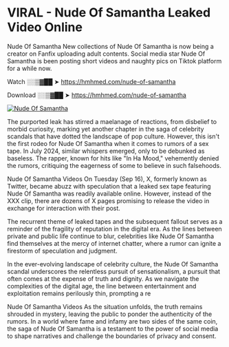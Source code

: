 # VIRAL - Nude Of Samantha Leaked Video Online

Nude Of Samantha New collections of Nude Of Samantha is now being a creator on Fanfix uploading adult contents. Social media star Nude Of Samantha is been posting short videos and naughty pics on Tiktok platform for a while now.

Watch ░░▒▓██ ➤ https://hmhmed.com/nude-of-samantha

Download ░░▒▓██ ➤ https://hmhmed.com/nude-of-samantha

[![Nude Of Samantha](https://i.imgur.com/dJHk4Zq.gif)](https://hmhmed.com/nude-of-samantha)

The purported leak has stirred a maelanage of reactions, from disbelief to morbid curiosity, marking yet another chapter in the saga of celebrity scandals that have dotted the landscape of pop culture. However, this isn't the first rodeo for Nude Of Samantha when it comes to rumors of a sex tape. In July 2024, similar whispers emerged, only to be debunked as baseless. The rapper, known for hits like "In Ha Mood," vehemently denied the rumors, critiquing the eagerness of some to believe in such falsehoods.

Nude Of Samantha Videos
On Tuesday (Sep 16), X, formerly known as Twitter, became abuzz with speculation that a leaked sex tape featuring Nude Of Samantha was readily available online. However, instead of the XXX clip, there are dozens of X pages promising to release the video in exchange for interaction with their post.

The recurrent theme of leaked tapes and the subsequent fallout serves as a reminder of the fragility of reputation in the digital era. As the lines between private and public life continue to blur, celebrities like Nude Of Samantha find themselves at the mercy of internet chatter, where a rumor can ignite a firestorm of speculation and judgment.

In the ever-evolving landscape of celebrity culture, the Nude Of Samantha scandal underscores the relentless pursuit of sensationalism, a pursuit that often comes at the expense of truth and dignity. As we navigate the complexities of the digital age, the line between entertainment and exploitation remains perilously thin, prompting a re

Nude Of Samantha Videos
As the situation unfolds, the truth remains shrouded in mystery, leaving the public to ponder the authenticity of the rumors. In a world where fame and infamy are two sides of the same coin, the saga of Nude Of Samantha is a testament to the power of social media to shape narratives and challenge the boundaries of privacy and consent.